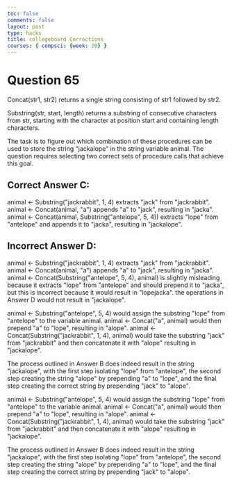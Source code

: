 ```yaml
---
toc: false
comments: false
layout: post
type: hacks
title: collegeboard Corrections 
courses: { compsci: {week: 20} }
---
```

# Question 65

Concat(str1, str2) returns a single string consisting of str1 followed by str2.

Substring(str, start, length) returns a substring of consecutive characters from str, starting with the character at position start and containing length characters.

The task is to figure out which combination of these procedures can be used to store the string "jackalope" in the string variable animal. The question requires selecting two correct sets of procedure calls that achieve this goal. 

## Correct Answer C:

animal ← Substring("jackrabbit", 1, 4) extracts "jack" from "jackrabbit".
animal ← Concat(animal, "a") appends "a" to "jack", resulting in "jacka".
animal ← Concat(animal, Substring("antelope", 5, 4)) extracts "lope" from "antelope" and appends it to "jacka", resulting in "jackalope".

## Incorrect Answer D:

animal ← Substring("jackrabbit", 1, 4) extracts "jack" from "jackrabbit".
animal ← Concat(animal, "a") appends "a" to "jack", resulting in "jacka".
animal ← Concat(Substring("antelope", 5, 4), animal) is slightly misleading because it extracts "lope" from "antelope" and should prepend it to "jacka", but this is incorrect because it would result in "lopejacka".
the operations in Answer D would not result in "jackalope".

animal ← Substring("antelope", 5, 4) would assign the substring "lope" from "antelope" to the variable animal.
animal ← Concat("a", animal) would then prepend "a" to "lope", resulting in "alope".
animal ← Concat(Substring("jackrabbit", 1, 4), animal) would take the substring "jack" from "jackrabbit" and then concatenate it with "alope" resulting in "jackalope".

The process outlined in Answer B does indeed result in the string "jackalope", with the first step isolating "lope" from "antelope", the second step creating the string "alope" by prepending "a" to "lope", and the final step creating the correct string by prepending "jack" to "alope".


animal ← Substring("antelope", 5, 4) would assign the substring "lope" from "antelope" to the variable animal.
animal ← Concat("a", animal) would then prepend "a" to "lope", resulting in "alope".
animal ← Concat(Substring("jackrabbit", 1, 4), animal) would take the substring "jack" from "jackrabbit" and then concatenate it with "alope" resulting in "jackalope".

The process outlined in Answer B does indeed result in the string "jackalope", with the first step isolating "lope" from "antelope", the second step creating the string "alope" by prepending "a" to "lope", and the final step creating the correct string by prepending "jack" to "alope".